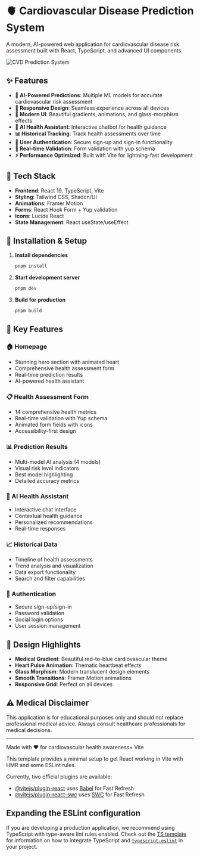 # 🫀 Cardiovascular Disease Prediction System

A modern, AI-powered web application for cardiovascular disease risk assessment built with React, TypeScript, and advanced UI components.

![CVD Prediction System](https://img.shields.io/badge/CVD-Prediction%20System-red?style=for-the-badge&logo=heart)

## ✨ Features

- **🤖 AI-Powered Predictions**: Multiple ML models for accurate cardiovascular risk assessment
- **📱 Responsive Design**: Seamless experience across all devices
- **🎨 Modern UI**: Beautiful gradients, animations, and glass-morphism effects
- **💬 AI Health Assistant**: Interactive chatbot for health guidance
- **📊 Historical Tracking**: Track health assessments over time
- **🔐 User Authentication**: Secure sign-up and sign-in functionality
- **🎯 Real-time Validation**: Form validation with yup schema
- **⚡ Performance Optimized**: Built with Vite for lightning-fast development

## 🚀 Tech Stack

- **Frontend**: React 19, TypeScript, Vite
- **Styling**: Tailwind CSS, Shadcn/UI
- **Animations**: Framer Motion
- **Forms**: React Hook Form + Yup validation
- **Icons**: Lucide React
- **State Management**: React useState/useEffect

## 🔧 Installation & Setup

1. **Install dependencies**

   ```bash
   pnpm install
   ```

2. **Start development server**

   ```bash
   pnpm dev
   ```

3. **Build for production**
   ```bash
   pnpm build
   ```

## 📱 Key Features

### 🏠 Homepage

- Stunning hero section with animated heart
- Comprehensive health assessment form
- Real-time prediction results
- AI-powered health assistant

### 📋 Health Assessment Form

- 14 comprehensive health metrics
- Real-time validation with Yup schema
- Animated form fields with icons
- Accessibility-first design

### 📊 Prediction Results

- Multi-model AI analysis (4 models)
- Visual risk level indicators
- Best model highlighting
- Detailed accuracy metrics

### 🤖 AI Health Assistant

- Interactive chat interface
- Contextual health guidance
- Personalized recommendations
- Real-time responses

### 📈 Historical Data

- Timeline of health assessments
- Trend analysis and visualization
- Data export functionality
- Search and filter capabilities

### 🔐 Authentication

- Secure sign-up/sign-in
- Password validation
- Social login options
- User session management

## 🎨 Design Highlights

- **Medical Gradient**: Beautiful red-to-blue cardiovascular theme
- **Heart Pulse Animation**: Thematic heartbeat effects
- **Glass Morphism**: Modern translucent design elements
- **Smooth Transitions**: Framer Motion animations
- **Responsive Grid**: Perfect on all devices

## ⚠️ Medical Disclaimer

This application is for educational purposes only and should not replace professional medical advice. Always consult healthcare professionals for medical decisions.

---

Made with ❤️ for cardiovascular health awareness+ Vite

This template provides a minimal setup to get React working in Vite with HMR and some ESLint rules.

Currently, two official plugins are available:

- [@vitejs/plugin-react](https://github.com/vitejs/vite-plugin-react/blob/main/packages/plugin-react) uses [Babel](https://babeljs.io/) for Fast Refresh
- [@vitejs/plugin-react-swc](https://github.com/vitejs/vite-plugin-react/blob/main/packages/plugin-react-swc) uses [SWC](https://swc.rs/) for Fast Refresh

## Expanding the ESLint configuration

If you are developing a production application, we recommend using TypeScript with type-aware lint rules enabled. Check out the [TS template](https://github.com/vitejs/vite/tree/main/packages/create-vite/template-react-ts) for information on how to integrate TypeScript and [`typescript-eslint`](https://typescript-eslint.io) in your project.
